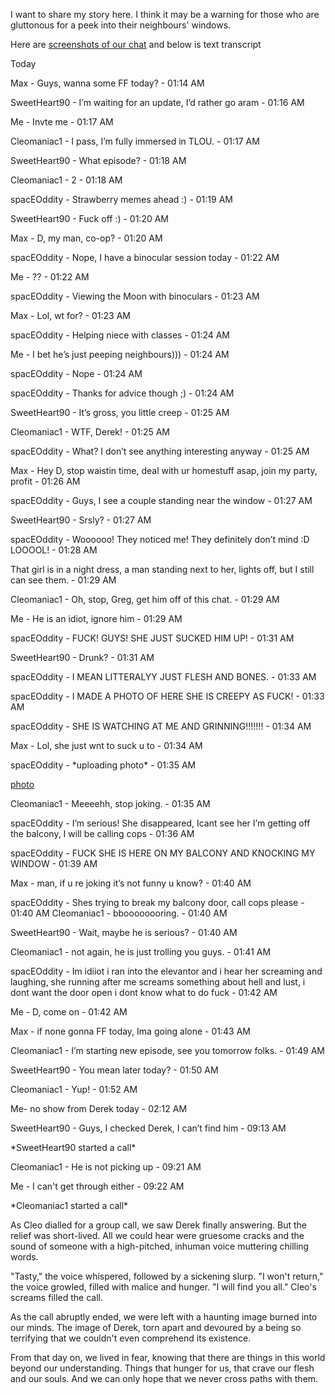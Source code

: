 I want to share my story here. I think it may be a warning for those who are gluttonous for a peek into their neighbours' windows.

Here are [screenshots of our chat](https://imgur.com/a/kDikCDO) and below is text transcript

Today

Max  - Guys, wanna some FF today?  - 01:14 AM

SweetHeart90 - I’m waiting for an update, I’d rather go aram - 01:16 AM

Me - Invte me - 01:17 AM

Cleomaniac1 - I pass, I’m fully immersed in TLOU. - 01:17 AM

SweetHeart90 - What episode? - 01:18 AM

Cleomaniac1 - 2 - 01:18 AM

spacEOddity - Strawberry memes ahead :) - 01:19 AM

SweetHeart90 - Fuck off :) - 01:20 AM

Max  - D, my man, co-op? - 01:20 AM

spacEOddity  - Nope, I have a binocular session today - 01:22 AM

Me - ?? - 01:22 AM

spacEOddity - Viewing the Moon with binoculars - 01:23 AM

Max  - Lol, wt for? - 01:23 AM

spacEOddity - Helping niece with classes - 01:24 AM

Me - I bet he’s just peeping neighbours))) - 01:24 AM

spacEOddity - Nope - 01:24 AM

spacEOddity - Thanks for advice though ;) - 01:24 AM

SweetHeart90 - It’s gross, you little creep - 01:25 AM

Cleomaniac1 - WTF, Derek! - 01:25 AM

spacEOddity - What? I don’t see anything interesting anyway - 01:25 AM

Max - Hey D, stop waistin time, deal with ur homestuff asap, join my party, profit - 01:26 AM

spacEOddity - Guys, I see a couple standing near the window - 01:27 AM

SweetHeart90 - Srsly? - 01:27 AM

spacEOddity - Woooooo! They noticed me! They definitely don’t mind :D LOOOOL!  - 01:28 AM

That girl is in a night dress, a man standing next to her, lights off, but I still can see them. - 01:29 AM

Cleomaniac1 - Oh, stop, Greg, get him off of this chat. - 01:29 AM

Me - He is an idiot, ignore him - 01:29 AM

spacEOddity - FUCK! GUYS! SHE JUST SUCKED HIM UP! - 01:31 AM

SweetHeart90 - Drunk? - 01:31 AM

spacEOddity - I MEAN LITTERALYY JUST FLESH AND BONES. - 01:33 AM

spacEOddity - I MADE A PHOTO OF HERE SHE IS CREEPY AS FUCK! - 01:33 AM

spacEOddity - SHE IS WATCHING AT ME AND GRINNING!!!!!!! - 01:34 AM

Max - Lol, she just wnt to suck u to - 01:34 AM

spacEOddity - \*uploading photo\* - 01:35 AM

[photo](https://imgur.com/Qk669EL)

Cleomaniac1 - Meeeehh, stop joking. - 01:35 AM

spacEOddity - I’m serious!    She disappeared, Icant see her I’m getting off the balcony, I will be calling cops - 01:36 AM

spacEOddity - FUCK SHE IS HERE ON MY BALCONY AND KNOCKING MY WINDOW - 01:39 AM

Max - man, if u re joking it’s not funny u know? - 01:40 AM

spacEOddity - Shes trying to break my balcony door, call cops please - 01:40 AM Cleomaniac1 - bboooooooring. - 01:40 AM

SweetHeart90 - Wait, maybe he is serious? - 01:40 AM

Cleomaniac1 - not again, he is just trolling you guys. - 01:41 AM

spacEOddity - Im idiiot i ran into the elevantor and i hear her screaming and laughing, she running after me screams something about hell and lust, i dont want the door open i dont know what to do fuck - 01:42 AM

Me - D, come on - 01:42 AM

Max  - if none gonna FF today, Ima going alone - 01:43 AM

Cleomaniac1 - I’m starting new episode, see you tomorrow folks. - 01:49 AM

SweetHeart90 - You mean later today? - 01:50 AM

Cleomaniac1 - Yup! - 01:52 AM

Me- no show from Derek today - 02:12 AM

SweetHeart90 - Guys, I checked Derek, I can’t find him - 09:13 AM

\*SweetHeart90 started a call\*

Cleomaniac1 - He is not picking up - 09:21 AM

Me - I can't get through either - 09:22 AM

\*Cleomaniac1 started a call\*

As Cleo dialled for a group call, we saw Derek finally answering. But the relief was short-lived. All we could hear were gruesome cracks and the sound of someone with a high-pitched, inhuman voice muttering chilling words.

"Tasty," the voice whispered, followed by a sickening slurp. "I won't return," the voice growled, filled with malice and hunger. "I will find you all." Cleo's screams filled the call.

As the call abruptly ended, we were left with a haunting image burned into our minds. The image of Derek, torn apart and devoured by a being so terrifying that we couldn't even comprehend its existence.

From that day on, we lived in fear, knowing that there are things in this world beyond our understanding. Things that hunger for us, that crave our flesh and our souls. And we can only hope that we never cross paths with them.